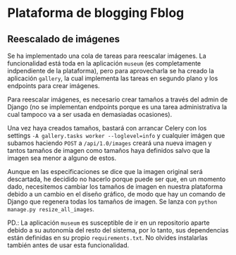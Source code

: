 # Plataforma de blogging Fblog

## Reescalado de imágenes
Se ha implementado una cola de tareas para reescalar imágenes. La funcionalidad está toda en la aplicación `museum` (es completamente indpendiente de la plataforma), pero para aprovecharla se ha creado la aplicación `gallery`, la cual implementa las tareas en segundo plano y los endpoints para crear imágenes.

Para reescalar imágenes, es necesario crear tamaños a través del admin de Django (no se implementan endpoints porque es una tarea administrativa la cual tampoco va a ser usada en demasiadas ocasiones). 

Una vez haya creados tamaños, bastará con arrancar Celery con los settings `-A gallery.tasks worker --loglevel=info` y cualquier imágen que subamos haciendo `POST` a `/api/1.0/images` creará una nueva imagen y tantos tamaños de imagen como tamaños haya definidos salvo que la imagen sea menor a alguno de estos.

Aunque en las especificaciones se dice que la imagen original será descartada, he decidido no hacerlo porque puede ser que, en un momento dado, necesitemos cambiar los tamaños de imagen en nuestra plataforma debido a un cambio en el diseño gráfico, de modo que hay un comando de Django que regenera todas los tamaños de imagen. Se lanza con `python manage.py resize_all_images`.

PD.: La aplicación `museum` es susceptible de ir en un repositorio aparte debido a su autonomía del resto del sistema, por lo tanto, sus dependencias están definidas en su propio `requirements.txt`. No olvides instalarlas también antes de usar esta funcionalidad.
